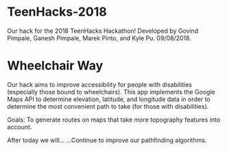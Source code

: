 # TeenHacks-2018
Our hack for the 2018 TeenHacks Hackathon! Developed by Govind Pimpale, Ganesh Pimpale, Marek Pinto, and Kyle Pu. 09/08/2018.

# Wheelchair Way
Our hack aims to improve accessibility for people with disabilities (especially those bound to wheelchairs). This app implements the Google Maps API to determine elevation, latitude, and longitude data in order to determine the most convenient path to take (for those with disabilities).

Goals: To generate routes on maps that take more topography features into account.

After today we will...
 ...Continue to improve our pathfinding algorithms.
